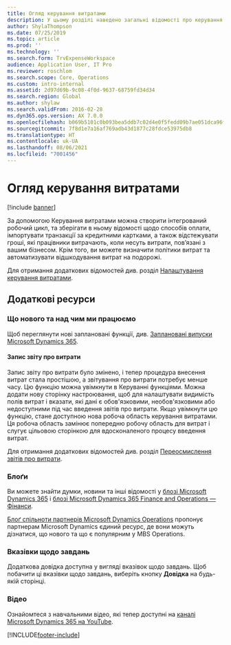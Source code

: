 ```yaml
---
title: Огляд керування витратами
description: У цьому розділі наведено загальні відомості про керування витратами та посилання на додаткові ресурси. За допомогою Керування витратами можна створити інтегрований робочий цикл, та зберігати в ньому відомості щодо способів оплати, імпортувати транзакції за кредитними картками, а також відстежувати гроші, які працівники витрачають, коли несуть витрати, пов’язані з вашим бізнесом.
author: ShylaThompson
ms.date: 07/25/2019
ms.topic: article
ms.prod: ''
ms.technology: ''
ms.search.form: TrvExpenseWorkspace
audience: Application User, IT Pro
ms.reviewer: roschlom
ms.search.scope: Core, Operations
ms.custom: intro-internal
ms.assetid: 2d97d69b-9c08-4f0d-9637-68759fd34d34
ms.search.region: Global
ms.author: shylaw
ms.search.validFrom: 2016-02-28
ms.dyn365.ops.version: AX 7.0.0
ms.openlocfilehash: b069b5101c0b093bea5ddb7c02d4e0f5fedd09b7ae051dca96f620b164c17fd3
ms.sourcegitcommit: 7f8d1e7a16af769adb43d1877c28fdce53975db8
ms.translationtype: HT
ms.contentlocale: uk-UA
ms.lasthandoff: 08/06/2021
ms.locfileid: "7001456"
---
```

# <a name="expense-management-overview"></a>Огляд керування витратами

[!include [banner](../includes/banner.md)]

За допомогою Керування витратами можна створити інтегрований робочий цикл, та зберігати в ньому відомості щодо способів оплати, імпортувати транзакції за кредитними картками, а також відстежувати гроші, які працівники витрачають, коли несуть витрати, пов’язані з вашим бізнесом. Крім того, ви можете визначити політики витрат та автоматизувати відшкодування витрат на подорожі.

Для отримання додаткових відомостей див. розділ [Налаштування керування витратами](plan-expense-management.md).

## <a name="additional-resources"></a>Додаткові ресурси

### <a name="whats-new-and-in-development"></a>Що нового та над чим ми працюємо

Щоб переглянути нові заплановані функції, див. [Заплановані випуски Microsoft Dynamics 365](/dynamics365/release-plans/).

#### <a name="expense-report-entry"></a>Запис звіту про витрати

Запис звіту про витрати було змінено, і тепер процедура внесення витрат стала простішою, а звітування про витрати потребує менше часу. Цю функцію можна увімкнути в Керуванні функціями. Можна додати нову сторінку настроювання, щоб для налаштувати видимість полів витрат і вказати, які дані є обов'язковими, необов'язковими або недоступними під час введення звітів про витрати. Якщо увімкнути цю функцію, стане доступною нова робоча область керування витратами. Ця робоча область замінює попередню робочу область для витрат і слугує цільовою сторінкою для вдосконаленого процесу введення витрат.

Для отримання додаткових відомостей див. розділ [Переосмислення звітів про витрати](ExpenseWorkspaceNew.md).

### <a name="blogs"></a>Блоґи

Ви можете знайти думки, новини та інші відомості у [блозі Microsoft Dynamics 365](https://community.dynamics.com/b/msftdynamicsblog?c=Enterprise) і [ блозі Microsoft Dynamics 365 Finance and Operations — Фінанси](https://community.dynamics.com/365/financeandoperations/b/financials).

[Блоґ спільноти партнерів Microsoft Dynamics Operations](https://community.dynamics.com/partner/b/operationspartnercommunityblog) пропонує партнерам Microsoft Dynamics єдиний ресурс, де вони можуть дізнатися, що нового та що є популярним у MBS Operations.

### <a name="task-guides"></a>Вказівки щодо завдань

Додаткова довідка доступна у вигляді вказівок щодо завдань. Щоб побачити ці вказівки щодо завдань, виберіть кнопку **Довідка** на будь-якій сторінці.

### <a name="videos"></a>Відео

Ознайомтеся з навчальними відео, які тепер доступні на [каналі Microsoft Dynamics 365 на YouTube](https://www.youtube.com/channel/UCJGCg4rB3QSs8y_1FquelBQ).


[!INCLUDE[footer-include](../includes/footer-banner.md)]